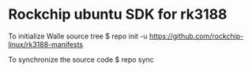 # Rockchip ubuntu SDK for rk3188

To initialize Walle source tree
$ repo init -u https://github.com/rockchip-linux/rk3188-manifests

To synchronize the source code
$ repo sync
